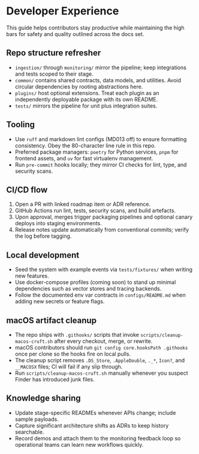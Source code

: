 # Developer Experience

This guide helps contributors stay productive while maintaining the high bars
for safety and quality outlined across the docs set.

## Repo structure refresher

- `ingestion/` through `monitoring/` mirror the pipeline; keep integrations and
  tests scoped to their stage.
- `common/` contains shared contracts, data models, and utilities. Avoid
  circular dependencies by rooting abstractions here.
- `plugins/` host optional extensions. Treat each plugin as an independently
  deployable package with its own README.
- `tests/` mirrors the pipeline for unit plus integration suites.

## Tooling

- Use `ruff` and markdown lint configs (MD013 off) to ensure formatting
  consistency. Obey the 80-character line rule in this repo.
- Preferred package managers: `poetry` for Python services, `pnpm` for frontend
  assets, and `uv` for fast virtualenv management.
- Run `pre-commit` hooks locally; they mirror CI checks for lint, type, and
  security scans.

## CI/CD flow

1. Open a PR with linked roadmap item or ADR reference.
2. GitHub Actions run lint, tests, security scans, and build artefacts.
3. Upon approval, merges trigger packaging pipelines and optional canary deploys
   into staging environments.
4. Release notes update automatically from conventional commits; verify the log
   before tagging.

## Local development

- Seed the system with example events via `tests/fixtures/` when writing new
  features.
- Use docker-compose profiles (coming soon) to stand up minimal dependencies
  such as vector stores and tracing backends.
- Follow the documented env var contracts in `configs/README.md` when adding new
  secrets or feature flags.

## macOS artifact cleanup

- The repo ships with `.githooks/` scripts that invoke
  `scripts/cleanup-macos-cruft.sh` after every checkout, merge, or rewrite.
- macOS contributors should run
  `git config core.hooksPath .githooks` once per clone so the hooks fire on
  local pulls.
- The cleanup script removes `.DS_Store`, `.AppleDouble`, `._*`, `Icon?`, and
  `__MACOSX` files; CI will fail if any slip through.
- Run `scripts/cleanup-macos-cruft.sh` manually whenever you suspect Finder has
  introduced junk files.

## Knowledge sharing

- Update stage-specific READMEs whenever APIs change; include sample payloads.
- Capture significant architecture shifts as ADRs to keep history searchable.
- Record demos and attach them to the monitoring feedback loop so operational
  teams can learn new workflows quickly.
